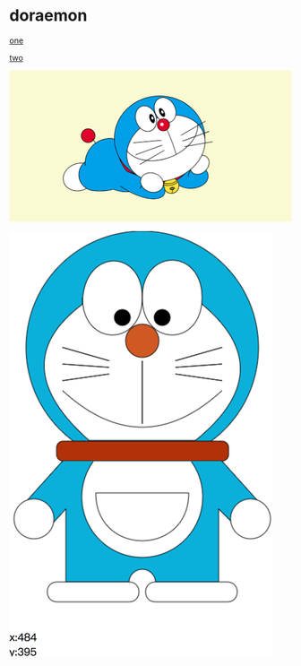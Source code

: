 # doraemon
[one](https://cosyer.github.io/doraemon/)

[two](https://cosyer.github.io/doraemon/index2.html)

![preview](preview/pre.png)

![preview2](preview/pre2.png)